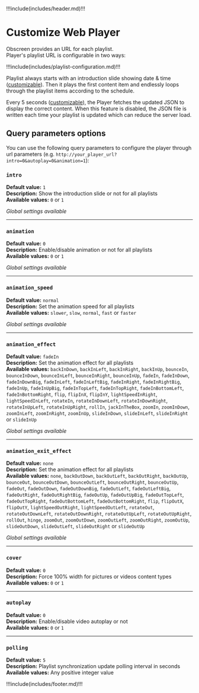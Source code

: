 !!!include(includes/header.md)!!!

# Customize Web Player

Obscreen provides an URL for each playlist.<br />
Player's playlist URL is configurable in two ways:

!!!include(includes/playlist-configuration.md)!!!

Playlist always starts with an introduction slide showing date & time ([customizable](#intro)). Then it plays the first content item and endlessly loops through the playlist items according to the schedule.

Every 5 seconds ([customizable](#polling)), the Player fetches the updated JSON to display the correct content. When this feature is disabled, the JSON file is written each time your playlist is updated which can reduce the server load. 

## Query parameters options

You can use the following query parameters to configure the player through url parameters (e.g. `http://your_player_url?intro=0&autoplay=0&animation=1`):

### `intro`

**Default value:** `1`<br />
**Description:** Show the introduction slide or not for all playlists<br />
**Available values:** `0` or `1`<br />

*Global settings available*

---

### `animation`

**Default value:** `0`<br />
**Description:** Enable/disable animation or not for all playlists<br />
**Available values:** `0` or `1`<br />

*Global settings available*

---

### `animation_speed`

**Default value:** `normal`<br />
**Description:** Set the animation speed for all playlists<br />
**Available values:** `slower`, `slow`, `normal`, `fast` or `faster`<br />    

*Global settings available*

---

### `animation_effect`

**Default value:** `fadeIn`<br />
**Description:** Set the animation effect for all playlists<br />
**Available values:** `backInDown`, `backInLeft`, `backInRight`, `backInUp`, `bounceIn`, `bounceInDown`, `bounceInLeft`, `bounceInRight`, `bounceInUp`, `fadeIn`, `fadeInDown`, `fadeInDownBig`, `fadeInLeft`, `fadeInLeftBig`, `fadeInRight`, `fadeInRightBig`, `fadeInUp`, `fadeInUpBig`, `fadeInTopLeft`, `fadeInTopRight`, `fadeInBottomLeft`, `fadeInBottomRight`, `flip`, `flipInX`, `flipInY`, `lightSpeedInRight`, `lightSpeedInLeft`, `rotateIn`, `rotateInDownLeft`, `rotateInDownRight`, `rotateInUpLeft`, `rotateInUpRight`, `rollIn`, `jackInTheBox`, `zoomIn`, `zoomInDown`, `zoomInLeft`, `zoomInRight`, `zoomInUp`, `slideInDown`, `slideInLeft`, `slideInRight` or `slideInUp` <br />

*Global settings available*

---

### `animation_exit_effect`

**Default value:** `none`<br />
**Description:** Set the animation effect for all playlists<br />
**Available values:** `none`, `backOutDown`, `backOutLeft`, `backOutRight`, `backOutUp`, `bounceOut`, `bounceOutDown`, `bounceOutLeft`, `bounceOutRight`, `bounceOutUp`, `fadeOut`, `fadeOutDown`, `fadeOutDownBig`, `fadeOutLeft`, `fadeOutLeftBig`, `fadeOutRight`, `fadeOutRightBig`, `fadeOutUp`, `fadeOutUpBig`, `fadeOutTopLeft`, `fadeOutTopRight`, `fadeOutBottomLeft`, `fadeOutBottomRight`, `flip`, `flipOutX`, `flipOutY`, `lightSpeedOutRight`, `lightSpeedOutLeft`, `rotateOut`, `rotateOutDownLeft`, `rotateOutDownRight`, `rotateOutUpLeft`, `rotateOutUpRight`, `rollOut`, `hinge`, `zoomOut`, `zoomOutDown`, `zoomOutLeft`, `zoomOutRight`, `zoomOutUp`, `slideOutDown`, `slideOutLeft`, `slideOutRight` or `slideOutUp`<br />

*Global settings available*

---

### `cover`

**Default value:** `0`<br />
**Description:** Force 100% width for pictures or videos content types<br />
**Available values:** `0` or `1`<br />

---

### `autoplay`

**Default value:** `0`<br />
**Description:** Enable/disable video autoplay or not<br />
**Available values:** `0` or `1`<br />

---

### `polling`

**Default value:** `5`<br />
**Description:** Playlist synchronization update polling interval in seconds<br />
**Available values:** Any positive integer value<br />

!!!include(includes/footer.md)!!!